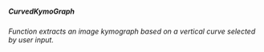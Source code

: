 ##### **CurvedKymoGraph**
###### Function extracts an image kymograph based on a vertical curve selected by user input.
